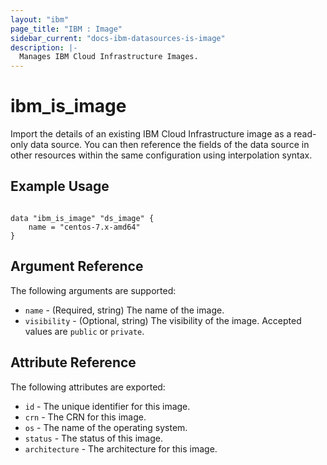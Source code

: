 ```yaml
---
layout: "ibm"
page_title: "IBM : Image"
sidebar_current: "docs-ibm-datasources-is-image"
description: |-
  Manages IBM Cloud Infrastructure Images.
---
```


# ibm\_is_image

Import the details of an existing IBM Cloud Infrastructure image as a read-only data source. You can then reference the fields of the data source in other resources within the same configuration using interpolation syntax.


## Example Usage

```hcl

data "ibm_is_image" "ds_image" {
    name = "centos-7.x-amd64"
}

```

## Argument Reference

The following arguments are supported:

* `name` - (Required, string) The name of the image.
* `visibility` - (Optional, string) The visibility of the image. Accepted values are `public` or `private`.


## Attribute Reference

The following attributes are exported:

* `id` - The unique identifier for this image.
* `crn` - The CRN for this image.
* `os` - The name of the operating system.
* `status` - The status of this image.
* `architecture` - The architecture for this image.



